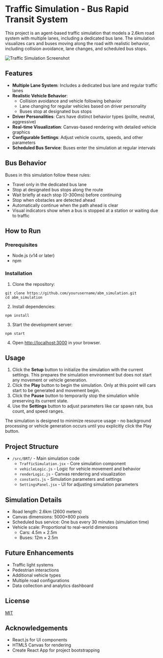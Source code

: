 # Traffic Simulation - Bus Rapid Transit System

This project is an agent-based traffic simulation that models a 2.6km road system with multiple lanes, including a dedicated bus lane. The simulation visualizes cars and buses moving along the road with realistic behavior, including collision avoidance, lane changes, and scheduled bus stops.

![Traffic Simulation Screenshot](https://via.placeholder.com/800x400?text=Traffic+Simulation)

## Features

- **Multiple Lane System**: Includes a dedicated bus lane and regular traffic lanes
- **Realistic Vehicle Behavior**:
  - Collision avoidance and vehicle following behavior
  - Lane changing for regular vehicles based on driver personality
  - Buses stop at designated bus stops
- **Driver Personalities**: Cars have distinct behavior types (polite, neutral, aggressive)
- **Real-time Visualization**: Canvas-based rendering with detailed vehicle graphics
- **Configurable Settings**: Adjust vehicle counts, speeds, and other parameters
- **Scheduled Bus Service**: Buses enter the simulation at regular intervals

## Bus Behavior
Buses in this simulation follow these rules:
- Travel only in the dedicated bus lane
- Stop at designated bus stops along the route
- Wait briefly at each stop (0-300ms) before continuing
- Stop when obstacles are detected ahead
- Automatically continue when the path ahead is clear
- Visual indicators show when a bus is stopped at a station or waiting due to traffic

## How to Run

### Prerequisites
- Node.js (v14 or later)
- npm

### Installation

1. Clone the repository:
```
git clone https://github.com/yourusername/abm_simulation.git
cd abm_simulation
```

2. Install dependencies:
```
npm install
```

3. Start the development server:
```
npm start
```

4. Open [http://localhost:3000](http://localhost:3000) in your browser.

## Usage

1. Click the **Setup** button to initialize the simulation with the current settings. This prepares the simulation environment but does not start any movement or vehicle generation.
2. Click the **Play** button to begin the simulation. Only at this point will cars start to be generated and movement begin.
3. Click the **Pause** button to temporarily stop the simulation while preserving its current state.
4. Use the **Settings** button to adjust parameters like car spawn rate, bus count, and speed ranges.

The simulation is designed to minimize resource usage - no background processing or vehicle generation occurs until you explicitly click the Play button.

## Project Structure

- `/src/BRT/` - Main simulation code
  - `TrafficSimulation.jsx` - Core simulation component
  - `vehicleLogic.js` - Logic for vehicle movement and behavior
  - `renderLogic.js` - Canvas rendering and visualization
  - `constants.js` - Simulation parameters and settings
  - `SettingsPanel.jsx` - UI for adjusting simulation parameters

## Simulation Details

- Road length: 2.6km (2600 meters)
- Canvas dimensions: 5000×800 pixels
- Scheduled bus service: One bus every 30 minutes (simulation time)
- Vehicle scale: Proportional to real-world dimensions
  - Cars: 4.5m × 2.5m
  - Buses: 12m × 2.5m

## Future Enhancements

- Traffic light systems
- Pedestrian interactions
- Additional vehicle types
- Multiple road configurations
- Data collection and analytics dashboard

## License

[MIT](LICENSE)

## Acknowledgements

- React.js for UI components
- HTML5 Canvas for rendering
- Create React App for project bootstrapping
